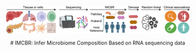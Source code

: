 ![Logo](Figure.Pipeline.jpg)

<div align="center">
  # IMCBR: Infer Microbiome Composition Based on RNA sequencing data
</div>

